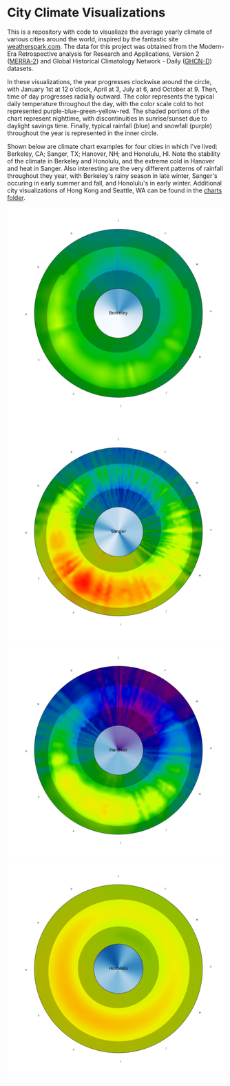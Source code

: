 # City Climate Visualizations

This is a repository with code to visualiaze the average yearly climate of various cities around the world, inspired by the fantastic site [weatherspark.com](http://weatherspark.com). The data for this project was obtained from the Modern-Era Retrospective analysis for Research and Applications, Version 2 ([MERRA-2](https://gmao.gsfc.nasa.gov/reanalysis/MERRA-2/)) and Global Historical Climatology Network - Daily ([GHCN-D](https://www.ncdc.noaa.gov/data-access/land-based-station-data/land-based-datasets/global-historical-climatology-network-ghcn)) datasets. 

In these visualizations, the year progresses clockwise around the circle, with January 1st at 12 o'clock, April at 3, July at 6, and October at 9. Then, time of day progresses radially outward. The color represents the typical daily temperature throughout the day, with the color scale cold to hot represented purple-blue-green-yellow-red. The shaded portions of the chart represent nighttime, with discontinuities in sunrise/sunset due to daylight savings time. Finally, typical rainfall (blue) and snowfall (purple) throughout the year is represented in the inner circle. 

Shown below are climate chart examples for four cities in which I've lived: Berkeley, CA; Sanger, TX; Hanover, NH; and Honolulu, HI. Note the stability of the climate in Berkeley and Honolulu, and the extreme cold in Hanover and heat in Sanger. Also interesting are the very different patterns of rainfall throughout they year, with Berkeley's rainy season in late winter, Sanger's occuring in early summer and fall, and Honolulu's in early winter. Additional city visualizations of Hong Kong and Seattle, WA can be found in the [charts folder](https://github.com/nknezek/climatecharts/tree/master/charts).

![Berkeley, CA](https://github.com/nknezek/climatecharts/blob/master/charts/Berkeley.png)
![Sanger, TX](https://github.com/nknezek/climatecharts/blob/master/charts/Sanger.png) 
![Hanover, NH](https://github.com/nknezek/climatecharts/blob/master/charts/Hanover.png) 
![Honolulu, HI](https://github.com/nknezek/climatecharts/blob/master/charts/Honolulu.png) 
